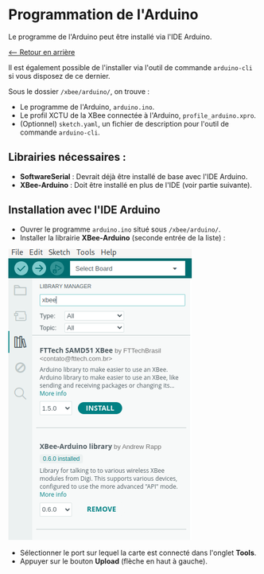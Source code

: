 # Programmation de l'Arduino

Le programme de l'Arduino peut être installé via l'IDE Arduino.

[<-- Retour en arrière](./README.md)

Il est également possible de l'installer via l'outil de commande `arduino-cli` si vous disposez de ce dernier.

Sous le dossier `/xbee/arduino/`, on trouve :

- Le programme de l'Arduino, `arduino.ino`.
- Le profil XCTU de la XBee connectée à l'Arduino, `profile_arduino.xpro`.
- (Optionnel) `sketch.yaml`, un fichier de description pour l'outil de commande `arduino-cli`.

## Librairies nécessaires :

- **SoftwareSerial** : Devrait déjà être installé de base avec l'IDE Arduino.
- **XBee-Arduino** : Doit être installé en plus de l'IDE (voir partie suivante).

## Installation avec l'IDE Arduino

- Ouvrer le programme `arduino.ino` situé sous `/xbee/arduino/`.
- Installer la librairie **XBee-Arduino** (seconde entrée de la liste) :

![XBee library](./images/arduino/xbee_lib.png)

- Sélectionner le port sur lequel la carte est connecté dans l'onglet **Tools**.
- Appuyer sur le bouton **Upload** (flèche en haut à gauche).
